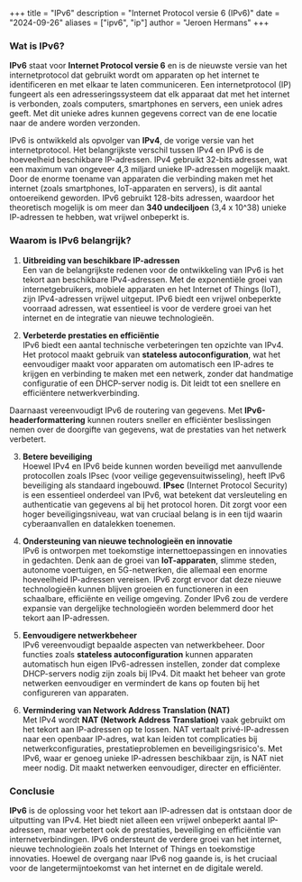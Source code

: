 +++
title = "IPv6"
description = "Internet Protocol versie 6 (IPv6)"
date = "2024-09-26"
aliases = ["ipv6", "ip"]
author = "Jeroen Hermans"
+++
### Wat is IPv6?

**IPv6** staat voor **Internet Protocol versie 6** en is de nieuwste versie van het internetprotocol dat gebruikt wordt om apparaten op het internet te identificeren en met elkaar te laten communiceren. Een internetprotocol (IP) fungeert als een adresseringssysteem dat elk apparaat dat met het internet is verbonden, zoals computers, smartphones en servers, een uniek adres geeft. Met dit unieke adres kunnen gegevens correct van de ene locatie naar de andere worden verzonden.

IPv6 is ontwikkeld als opvolger van **IPv4**, de vorige versie van het internetprotocol. Het belangrijkste verschil tussen IPv4 en IPv6 is de hoeveelheid beschikbare IP-adressen. IPv4 gebruikt 32-bits adressen, wat een maximum van ongeveer 4,3 miljard unieke IP-adressen mogelijk maakt. Door de enorme toename van apparaten die verbinding maken met het internet (zoals smartphones, IoT-apparaten en servers), is dit aantal ontoereikend geworden. IPv6 gebruikt 128-bits adressen, waardoor het theoretisch mogelijk is om meer dan **340 undeciljoen** (3,4 x 10^38) unieke IP-adressen te hebben, wat vrijwel onbeperkt is.

### Waarom is IPv6 belangrijk?

1. **Uitbreiding van beschikbare IP-adressen**  
Een van de belangrijkste redenen voor de ontwikkeling van IPv6 is het tekort aan beschikbare IPv4-adressen. Met de exponentiële groei van internetgebruikers, mobiele apparaten en het Internet of Things (IoT), zijn IPv4-adressen vrijwel uitgeput. IPv6 biedt een vrijwel onbeperkte voorraad adressen, wat essentieel is voor de verdere groei van het internet en de integratie van nieuwe technologieën.

2. **Verbeterde prestaties en efficiëntie**  
IPv6 biedt een aantal technische verbeteringen ten opzichte van IPv4. Het protocol maakt gebruik van **stateless autoconfiguration**, wat het eenvoudiger maakt voor apparaten om automatisch een IP-adres te krijgen en verbinding te maken met een netwerk, zonder dat handmatige configuratie of een DHCP-server nodig is. Dit leidt tot een snellere en efficiëntere netwerkverbinding.

Daarnaast vereenvoudigt IPv6 de routering van gegevens. Met **IPv6-headerformattering** kunnen routers sneller en efficiënter beslissingen nemen over de doorgifte van gegevens, wat de prestaties van het netwerk verbetert.

3. **Betere beveiliging**  
Hoewel IPv4 en IPv6 beide kunnen worden beveiligd met aanvullende protocollen zoals IPsec (voor veilige gegevensuitwisseling), heeft IPv6 beveiliging als standaard ingebouwd. **IPsec** (Internet Protocol Security) is een essentieel onderdeel van IPv6, wat betekent dat versleuteling en authenticatie van gegevens al bij het protocol horen. Dit zorgt voor een hoger beveiligingsniveau, wat van cruciaal belang is in een tijd waarin cyberaanvallen en datalekken toenemen.

4. **Ondersteuning van nieuwe technologieën en innovatie**  
IPv6 is ontworpen met toekomstige internettoepassingen en innovaties in gedachten. Denk aan de groei van **IoT-apparaten**, slimme steden, autonome voertuigen, en 5G-netwerken, die allemaal een enorme hoeveelheid IP-adressen vereisen. IPv6 zorgt ervoor dat deze nieuwe technologieën kunnen blijven groeien en functioneren in een schaalbare, efficiënte en veilige omgeving. Zonder IPv6 zou de verdere expansie van dergelijke technologieën worden belemmerd door het tekort aan IP-adressen.

5. **Eenvoudigere netwerkbeheer**  
IPv6 vereenvoudigt bepaalde aspecten van netwerkbeheer. Door functies zoals **stateless autoconfiguration** kunnen apparaten automatisch hun eigen IPv6-adressen instellen, zonder dat complexe DHCP-servers nodig zijn zoals bij IPv4. Dit maakt het beheer van grote netwerken eenvoudiger en vermindert de kans op fouten bij het configureren van apparaten.

6. **Vermindering van Network Address Translation (NAT)**  
Met IPv4 wordt **NAT (Network Address Translation)** vaak gebruikt om het tekort aan IP-adressen op te lossen. NAT vertaalt privé-IP-adressen naar een openbaar IP-adres, wat kan leiden tot complicaties bij netwerkconfiguraties, prestatieproblemen en beveiligingsrisico's. Met IPv6, waar er genoeg unieke IP-adressen beschikbaar zijn, is NAT niet meer nodig. Dit maakt netwerken eenvoudiger, directer en efficiënter.

### Conclusie

**IPv6** is de oplossing voor het tekort aan IP-adressen dat is ontstaan door de uitputting van IPv4. Het biedt niet alleen een vrijwel onbeperkt aantal IP-adressen, maar verbetert ook de prestaties, beveiliging en efficiëntie van internetverbindingen. IPv6 ondersteunt de verdere groei van het internet, nieuwe technologieën zoals het Internet of Things en toekomstige innovaties. Hoewel de overgang naar IPv6 nog gaande is, is het cruciaal voor de langetermijntoekomst van het internet en de digitale wereld.
